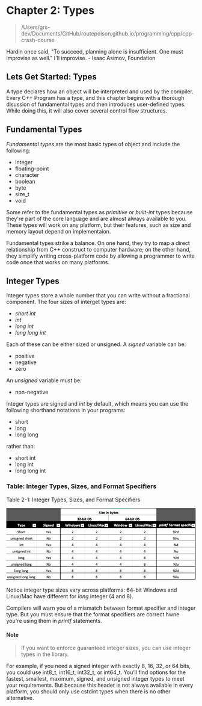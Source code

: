 # Chapter 2: Types

> /Users/grs-dev/Documents/GitHub/routepoison.github.io/programming/cpp/cpp-crash-course

Hardin once said, "To succeed, planning alone is insufficient. One must improvise as well." I'll improvise. - Isaac Asimov, Foundation

## Lets Get Started: Types

A type declares how an object will be interpreted and used by the compiler. Every C++ Program has a type, and this chapter begins with a thorough disussion of fundamental types and then introduces user-defined types. While doing this, it will also cover several control flow structures.

## Fundamental Types

_Fundamental types_ are the most basic types of object and include the following:

* integer
* floating-point
* character
* boolean
* byte
* size_t
* void

Some refer to the fundamental types as _primitive_ or _built-int_ types because they're part of the core language and are almost always available to you. These types will work on any platform, but their features, such as size and memory layout depend on implementaion.

Fundamental types strike a balance. On one hand, they try to map a direct relationship from C++ construct to computer hardware; on the other hand, they simplify writing cross-platform code by allowing a programmer to write code once that works on many platforms.

## Integer Types

Integer types store a whole number that you can write without a fractional component. The four sizes of interget types are:

* _short int_
* _int_
* _long int_
* _long long int_

Each of these can be either sized or unsigned. A _signed_ variable can be:

* positive
* negative
* zero

An _unsigned_ variable must be:

* non-negative

Integer types are signed and _int_ by default, which means you can use the following shorthand notations in your programs: 

* short
* long
* long long

rather than:

* short int
* long int
* long long int

### Table: Integer Types, Sizes, and Format Specifiers


Table 2-1: Integer Types, Sizes, and Format Specifiers

![Integer Types, Sizes, Formats](./2-1.png)

Notice integer type sizes vary across platforms: 64-bit Windows and Linux/Mac have different for _long_ integer (4 and 8).

Compilers will warn you of a mismatch between format specifier and integer type. But you must ensure that the format specifiers are correct hwne you're using them in _printf_ statements.

#### Note

> If you want to enforce guaranteed integer sizes, 
> you can use integer types in the <cstdint> library. 
 
 For example, if you need a signed integer with exactly 8, 16, 32, or 64 bits, you could use int8_t, int16_t, int32_t, or int64_t. You’ll find options for the fastest, smallest, maximum, signed, and unsigned integer types to meet your requirements. But because this header is not always available in every platform, you should only use cstdint types when there is no other alternative.